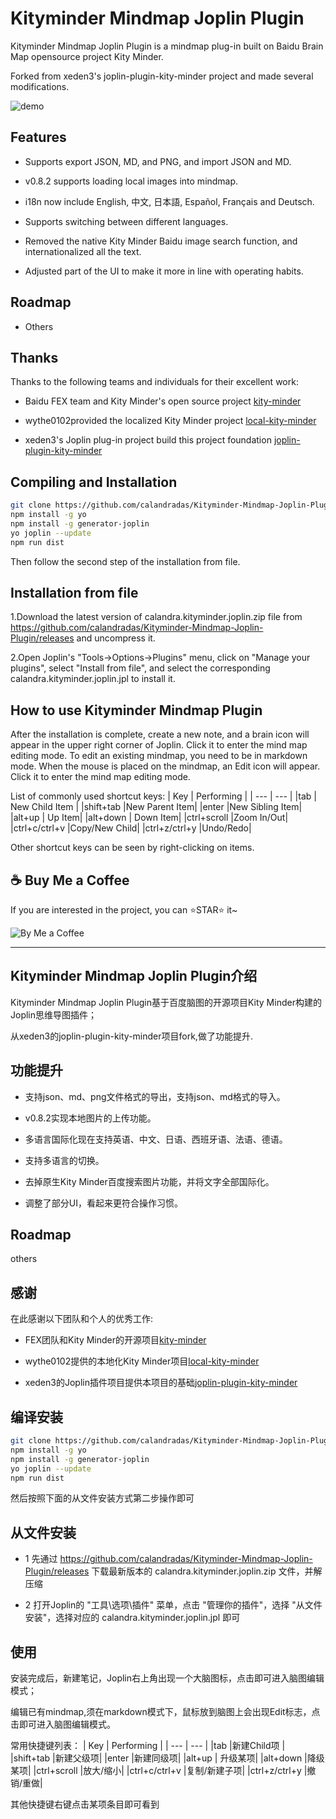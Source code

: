 # Kityminder Mindmap Joplin Plugin

Kityminder Mindmap Joplin Plugin is a mindmap plug-in built on Baidu Brain Map opensource project Kity Minder.

Forked from xeden3's joplin-plugin-kity-minder project and made several modifications.

![demo](demo.gif "demo")

## Features

* Supports export JSON, MD, and PNG, and import JSON and MD.

* v0.8.2 supports loading local images into mindmap.

* i18n now include English, 中文, 日本語, Español, Français and Deutsch. 

* Supports switching between different languages.

* Removed the native Kity Minder Baidu image search function, and internationalized all the text. 

* Adjusted part of the UI to make it more in line with operating habits.

## Roadmap

* Others

## Thanks

Thanks to the following teams and individuals for their excellent work:

* Baidu FEX team and Kity Minder's open source project [kity-minder](https://github.com/fex-team/kityminder-editor.git)

* wythe0102provided the localized Kity Minder project [local-kity-minder](https://github.com/wythe0102/local-kity-minder)

* xeden3's Joplin plug-in project build this project foundation [joplin-plugin-kity-minder](https://github.com/xeden3/joplin-plugin-kity-minder)

## Compiling and Installation

```bash
git clone https://github.com/calandradas/Kityminder-Mindmap-Joplin-Plugin.git
npm install -g yo
npm install -g generator-joplin
yo joplin --update
npm run dist
```

Then follow the second step of the installation from file.

## Installation from file

1.Download the latest version of calandra.kityminder.joplin.zip file from https://github.com/calandradas/Kityminder-Mindmap-Joplin-Plugin/releases and uncompress it.

2.Open Joplin's "Tools->Options->Plugins" menu, click on "Manage your plugins", select "Install from file", and select the corresponding calandra.kityminder.joplin.jpl to install it.

## How to use Kityminder Mindmap Plugin

After the installation is complete, create a new note, and a brain icon will appear in the upper right corner of Joplin. Click it to enter the mind map editing mode. To edit an existing mindmap, you need to be in markdown mode. When the mouse is placed on the mindmap, an Edit icon will appear. Click it to enter the mind map editing mode.

List of commonly used shortcut keys:
|   Key  |  Performing   |
| --- | --- |
|tab  | New Child Item  |
|shift+tab |New Parent Item|
|enter |New Sibling Item|
|alt+up  | Up Item|
|alt+down  | Down Item|
|ctrl+scroll |Zoom In/Out|
|ctrl+c/ctrl+v |Copy/New Child|
|ctrl+z/ctrl+y |Undo/Redo|

Other shortcut keys can be seen by right-clicking on items.

## ☕️ Buy Me a Coffee

If you are interested in the project, you can ⭐STAR️⭐️ it~

![By Me a Coffee](https://www.buymeacoffee.com/calandradu5)

----

## Kityminder Mindmap Joplin Plugin介绍

Kityminder Mindmap Joplin Plugin基于百度脑图的开源项目Kity Minder构建的Joplin思维导图插件；

从xeden3的joplin-plugin-kity-minder项目fork,做了功能提升.

## 功能提升

* 支持json、md、png文件格式的导出，支持json、md格式的导入。

* v0.8.2实现本地图片的上传功能。

* 多语言国际化现在支持英语、中文、日语、西班牙语、法语、德语。
    
* 支持多语言的切换。

* 去掉原生Kity Minder百度搜索图片功能，并将文字全部国际化。

* 调整了部分UI，看起来更符合操作习惯。

## Roadmap

others

## 感谢

在此感谢以下团队和个人的优秀工作:

* FEX团队和Kity Minder的开源项目[kity-minder](https://github.com/fex-team/kityminder-editor.git)

* wythe0102提供的本地化Kity Minder项目[local-kity-minder](https://github.com/wythe0102/local-kity-minder)

* xeden3的Joplin插件项目提供本项目的基础[joplin-plugin-kity-minder](https://github.com/xeden3/joplin-plugin-kity-minder)


## 编译安装

```bash
git clone https://github.com/calandradas/Kityminder-Mindmap-Joplin-Plugin.git
npm install -g yo
npm install -g generator-joplin
yo joplin --update
npm run dist
```

然后按照下面的从文件安装方式第二步操作即可

## 从文件安装

* 1 先通过 https://github.com/calandradas/Kityminder-Mindmap-Joplin-Plugin/releases 下载最新版本的 calandra.kityminder.joplin.zip 文件，并解压缩

* 2 打开Joplin的 "工具\选项\插件" 菜单，点击 "管理你的插件"，选择 "从文件安装"，选择对应的 calandra.kityminder.joplin.jpl 即可

## 使用

安装完成后，新建笔记，Joplin右上角出现一个大脑图标，点击即可进入脑图编辑模式；

编辑已有mindmap,须在markdown模式下，鼠标放到脑图上会出现Edit标志，点击即可进入脑图编辑模式。

常用快捷键列表：
|   Key  |  Performing   |
| --- | --- |
|tab  |新建Child项  |
|shift+tab |新建父级项|
|enter |新建同级项|
|alt+up  | 升级某项|
|alt+down  |降级某项|
|ctrl+scroll |放大/缩小|
|ctrl+c/ctrl+v |复制/新建子项|
|ctrl+z/ctrl+y |撤销/重做|

其他快捷键右键点击某项条目即可看到
